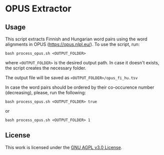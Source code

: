 # OPUS Extractor

## Usage

This script extracts Finnish and Hungarian word pairs using the word alignments in OPUS (https://opus.nlpl.eu/).
To use the script, run:

```
bash process_opus.sh <OUTPUT_FOLDER>
```

where `<OUTPUT_FOLDER>` is the desired output path. In case it doesn't exists, the script creates the necessary folder.

The output file will be saved as `<OUTPUT_FOLDER>/opus_fi_hu.tsv`

In case the word pairs should be ordered by their co-occurence number (decreasing), please, run the following:

```
bash process_opus.sh <OUTPUT_FOLDER> true
```

or

```
bash process_opus.sh <OUTPUT_FOLDER> 1
```


## License

This work is licensed under the <a href="LICENSE">GNU AGPL v3.0 License</a>.
